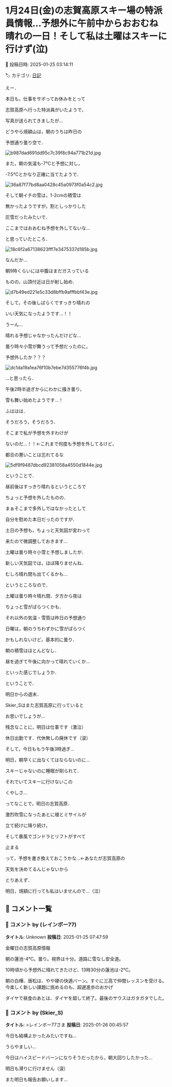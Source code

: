 # 1月24日(金)の志賀高原スキー場の特派員情報…予想外に午前中からおおむね晴れの一日！そして私は土曜はスキーに行けず(泣)

📅 投稿日時: 2025-01-25 03:14:11

🏷️ カテゴリ: [日記](cc4b5682fb7b8b144980957a978653fb0.md)

えー．


本日も，仕事をサボってお休みをとって


志賀高原へ行った特派員がいたようで，


写真が送られてきましたが…





どうやら焼額山は，朝のうちは昨日の


予想通り曇り空で．




![b987dad691dd95c7c39f8c94a771b21d.jpg](images/b987dad691dd95c7c39f8c94a771b21d.jpg)







また，朝の気温も-7℃と予想に対し，


-7.5℃とかなり正確に当てたようで．




![36a87f77bd8aa0428c45a0973f0a54c2.jpg](images/36a87f77bd8aa0428c45a0973f0a54c2.jpg)







そして朝イチの雪は，1-2cmの積雪は


無かったようですが，割としっかりした


圧雪だったみたいで．


ここまではおおむね予想を外してないな…


と思っていたところ．




![18c6f2a67138623fff7e3475337d185b.jpg](images/18c6f2a67138623fff7e3475337d185b.jpg)







なんだか…


朝9時くらいには中腹はまだガスっている


ものの，山頂付近は日が射し始め．




![d7b49ed221e5c33d8bffb9afffbbf43e.jpg](images/d7b49ed221e5c33d8bffb9afffbbf43e.jpg)







そして，その後しばらくですっきり晴れの


いい天気になったようです…！！


うーん…


晴れる予想じゃなかったんだけどな…


曇り時々小雪が舞うって予想だったのに，


予想外したか？？？




![dc1da19a1ea76f10b7ebe7d355776f4b.jpg](images/dc1da19a1ea76f10b7ebe7d355776f4b.jpg)







…と思ったら．


午後2時半過ぎからにわかに掻き曇り，


雪も舞い始めたようです…！


ふははは．


そうだろう，そうだろう．


そこまで私が予想を外すわけが


ないのだ…！！←これまで何度も予想を外してるけど，


都合の悪いことは忘れてるな




![5df9f9487dbcd92381058a4550d1844e.jpg](images/5df9f9487dbcd92381058a4550d1844e.jpg)







ということで．


昼前後はすっきり晴れるというところで


ちょっと予想を外したものの．


まぁそこまで多外しではなかったとして


自分を慰めた本日だったのですが．





土日の予想も，ちょっと天気図が変わって


来たので微調整しておきます…





土曜は曇り時々小雪と予想しましたが．


新しい天気図では，ほぼ降りませんね．


むしろ晴れ間も出てくるかも…


というところなので．





土曜は曇り時々晴れ間．夕方から夜は


ちょっと雪がぱらつくかも．


それ以外の気温・雪質は昨日の予想通り





日曜は，朝のうちわずかに雪がぱらつく


かもしれないけど，基本的に曇り．


朝の積雪はほとんどなし．


昼を過ぎて午後に向かって晴れていくか…





といった感じでしょうか．





ということで．


明日からの週末．


Skier_Sはまた志賀高原に行っていると


お思いでしょうが…





残念なことに，明日は仕事です（激泣）


休日出勤です．代休無しの廃休です（涙）





そして，今日ももう午後3時過ぎ…


明日，朝早くに出なくてはならないのに…


スキーじゃないのに睡眠が削られて．


それでいてスキーに行けないこの


くやしさ…





ってなことで，明日の志賀高原．


激烈吹雪になったあとに槍とミサイルが


立て続けに降り続け，


そして暴風でゴンドラとリフトがすべて


止まる


って，予想を書き換えておこうかな…←あなたが志賀高原の


天気を決めてるんじゃないから





とりあえず．


明日，焼額に行っても私はいませんので…（泣）

## 💬 コメント一覧

### 💬 コメント by (レインボー77)
**タイトル**: Unknown
**投稿日**: 2025-01-25 07:47:59

金曜日の志賀高原情報

朝の蓮池-4℃。曇り。視界は十分。道路に雪なし安全道。

10時頃から予想外に晴れてきたけど、13時30分の蓮池は-2℃。

朝の白樺、唐松は、やや硬の快適バーン。すぐに三高で仲間レッスンを受ける。今楽しく新しい課題に挑めるのも、超遅進歩のおかげ

ダイヤで昼食のあとは、ダイヤを廻して終了。最後のサウスはガタガタでした。

### 💬 コメント by (Skier_S)
**タイトル**: >レインボー77さま
**投稿日**: 2025-01-26 00:45:57

今日も結構よかったみたいですね…

うらやましい…

今日はハイスピードバーンになりそうだったから，朝大回りしたかった…

明日も滑りに行けません（涙）

また明日も報告お願いします…

